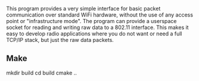 This program provides a very simple interface for basic packet communication over standard WiFi hardware, without the use of any access point or "infrastructure mode". The program can provide a userspace socket for reading and writing raw data to a 802.11 interface. This makes it easy to develop radio applications where you do not want or need a full TCP/IP stack, but just the raw data packets.

Make
----
mkdir build
cd build
cmake ..
